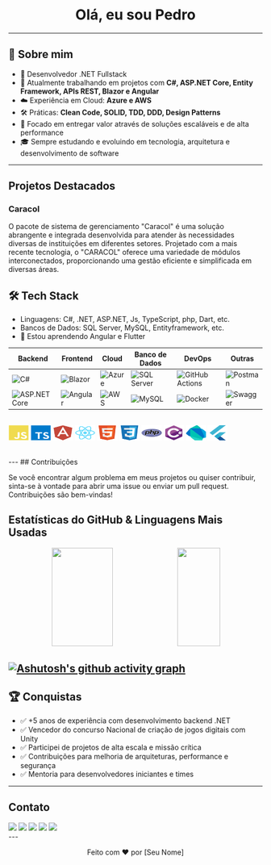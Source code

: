 <h1 align="center">Olá, eu sou Pedro</h1>

---

## 🚀 Sobre mim

- 💼 Desenvolvedor .NET Fullstack
- 🔭 Atualmente trabalhando em projetos com **C#, ASP.NET Core, Entity Framework, APIs REST, Blazor e Angular**
- ☁️ Experiência em Cloud: **Azure e AWS**
- 🛠️ Práticas: **Clean Code, SOLID, TDD, DDD, Design Patterns**
- 🎯 Focado em entregar valor através de soluções escaláveis e de alta performance
- 🎓 Sempre estudando e evoluindo em tecnologia, arquitetura e desenvolvimento de software

---

## Projetos Destacados

### Caracol

O pacote de sistema de gerenciamento "Caracol" é uma solução abrangente e integrada desenvolvida para atender às necessidades diversas de instituições em diferentes setores. Projetado com a mais recente tecnologia, o "CARACOL" oferece uma variedade de módulos interconectados, proporcionando uma gestão eficiente e simplificada em diversas áreas.

## 🛠️ Tech Stack
- Linguagens: C#, .NET, ASP.NET, Js, TypeScript, php, Dart, etc.
- Bancos de Dados: SQL Server, MySQL, Entityframework, etc.
- 🌱 Estou aprendendo Angular e Flutter
<div align="center">
  
| Backend | Frontend | Cloud | Banco de Dados | DevOps | Outras |
|---------|----------|-------|----------------|--------|--------|
| ![C#](https://img.shields.io/badge/C%23-239120?style=for-the-badge&logo=c-sharp&logoColor=white) | ![Blazor](https://img.shields.io/badge/Blazor-512BD4?style=for-the-badge&logo=blazor&logoColor=white) | ![Azure](https://img.shields.io/badge/Azure-0078D4?style=for-the-badge&logo=microsoftazure&logoColor=white) | ![SQL Server](https://img.shields.io/badge/SQL_Server-CC2927?style=for-the-badge&logo=microsoftsqlserver&logoColor=white) | ![GitHub Actions](https://img.shields.io/badge/GitHub_Actions-2088FF?style=for-the-badge&logo=githubactions&logoColor=white) | ![Postman](https://img.shields.io/badge/Postman-FF6C37?style=for-the-badge&logo=postman&logoColor=white) |
| ![ASP.NET Core](https://img.shields.io/badge/ASP.NET_Core-512BD4?style=for-the-badge&logo=dotnet&logoColor=white) | ![Angular](https://img.shields.io/badge/Angular-DD0031?style=for-the-badge&logo=angular&logoColor=white) | ![AWS](https://img.shields.io/badge/AWS-232F3E?style=for-the-badge&logo=amazonaws&logoColor=white) | ![MySQL](https://img.shields.io/badge/MySQL-4479A1?style=for-the-badge&logo=mysql&logoColor=white) | ![Docker](https://img.shields.io/badge/Docker-2496ED?style=for-the-badge&logo=docker&logoColor=white) | ![Swagger](https://img.shields.io/badge/Swagger-85EA2D?style=for-the-badge&logo=swagger&logoColor=black) |

</div>

<div style="display: inline_block"><br>
  <img align="center" height="30" width="40" src="https://raw.githubusercontent.com/devicons/devicon/master/icons/javascript/javascript-plain.svg">
  <img align="center" height="30" width="40" src="https://raw.githubusercontent.com/devicons/devicon/master/icons/typescript/typescript-plain.svg">
  <img align="center" height="30" width="40" src="https://raw.githubusercontent.com/devicons/devicon/master/icons/angularjs/angularjs-plain.svg">
  <img align="center" height="30" width="40" src="https://raw.githubusercontent.com/devicons/devicon/master/icons/react/react-original.svg">
  <img align="center" height="30" width="40" src="https://raw.githubusercontent.com/devicons/devicon/master/icons/html5/html5-original.svg">
  <img align="center" height="30" width="40" src="https://raw.githubusercontent.com/devicons/devicon/master/icons/css3/css3-original.svg">  
  <img align="center" height="30" width="40" src="https://raw.githubusercontent.com/devicons/devicon/master/icons/php/php-original.svg">  
  <img align="center" height="30" width="40" src="https://raw.githubusercontent.com/devicons/devicon/master/icons/csharp/csharp-original.svg">
  <img align="center" height="30" width="40" src="https://raw.githubusercontent.com/devicons/devicon/master/icons/dart/dart-original.svg">
  <img align="center" height="30" width="40" src="https://raw.githubusercontent.com/devicons/devicon/master/icons/flutter/flutter-original.svg">
  </div>
<br>
<br>
---
## Contribuições

Se você encontrar algum problema em meus projetos ou quiser contribuir, sinta-se à vontade para abrir uma issue ou enviar um pull request. Contribuições são bem-vindas!

## Estatísticas do GitHub & Linguagens Mais Usadas
<div align='center'>
  <img width="49%" height="195px" src='https://github-readme-stats.vercel.app/api?username=pedro-panzo&show_icons=true&count_private=true&hide=contribs,prs&hide_border=true&bg_color=0d1117&title_color=fff&text_color=fff'/>
  <img width="41%" height="195px" src='https://github-readme-stats.vercel.app/api/top-langs/?username=pedro-panzo&layout=compact&hide_border=true&bg_color=0d1117&title_color=fff&text_color=fff'/>  
</div>

[![Ashutosh's github activity graph](https://github-readme-activity-graph.vercel.app/graph?username=pedro-panzo&bg_color=0d1117&color=ffffff&line=007af0&point=ffffff&area=true&hide_border=true)](https://github.com/ashutosh00710/github-readme-activity-graph) 
---

## 🏆 Conquistas

- ✅ +5 anos de experiência com desenvolvimento backend .NET
- ✅ Vencedor do concurso Nacional de criação de jogos digitais com Unity 
- ✅ Participei de projetos de alta escala e missão crítica
- ✅ Contribuições para melhoria de arquiteturas, performance e segurança
- ✅ Mentoria para desenvolvedores iniciantes e times

---
## Contato
<div> 
  <a href="https://web.facebook.com/people/Pedro-Panzo/pfbid095nsnKXN2oAAmoWHdGUYsPdbq97FegxTD7SKrmurUtftCsfg91K6A79Xp3Gf16Zul/" target="_blank"><img src="https://img.shields.io/badge/Facebook-3b5998?style=for-the-badge&logo=facebook&logoColor=white" target="_blank"></a>  
  <a href="https://instagram.com/pedro_panzo53" target="_blank"><img src="https://img.shields.io/badge/-Instagram-%23E4405F?style=for-the-badge&logo=instagram&logoColor=white" target="_blank"></a>
 <a href="#" target="_blank"><img src="https://img.shields.io/badge/Discord-7289DA?style=for-the-badge&logo=discord&logoColor=white" target="_blank"></a> 
  <a href = "mailto:contatorafaballerini@gmail.com"><img src="https://img.shields.io/badge/-Gmail-%23333?style=for-the-badge&logo=gmail&logoColor=white" target="_blank"></a>
  <a href="https://www.linkedin.com/in/pedro-panzo-131035269/" target="_blank"><img src="https://img.shields.io/badge/-LinkedIn-%230077B5?style=for-the-badge&logo=linkedin&logoColor=white" target="_blank"></a>   
</div>
---

<p align="center">
  Feito com ❤️ por [Seu Nome]
</p>
